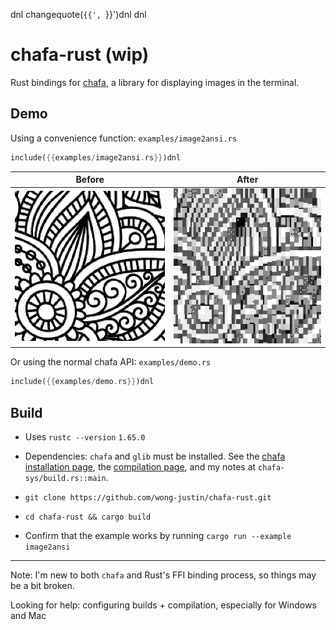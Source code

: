 dnl <!-- this template uses some m4 macros -->
changequote(`{{', `}}')dnl
dnl
# chafa-rust (wip)

Rust bindings for [chafa](https://github.com/hpjansson/chafa), a library for displaying images in the terminal.

## Demo

Using a convenience function: `examples/image2ansi.rs`

```rust
include({{examples/image2ansi.rs}})dnl
```

| Before                                       | After                                                               |
|----------------------------------------------|---------------------------------------------------------------------|
| ![original flowery image](examples/test.png) | ![flowery image displayed in terminal](examples/output_capture.png) |

Or using the normal chafa API: `examples/demo.rs`

```rust
include({{examples/demo.rs}})dnl
```

## Build

- Uses `rustc --version` `1.65.0`

- Dependencies: `chafa` and `glib` must be installed. See the [chafa installation page](https://hpjansson.org/chafa/download/), the [compilation page](https://hpjansson.org/chafa/ref/chafa-building.html), and my notes at `chafa-sys/build.rs::main`.

- `git clone https://github.com/wong-justin/chafa-rust.git`

- `cd chafa-rust && cargo build`

- Confirm that the example works by running `cargo run --example image2ansi`

---

Note: I'm new to both `chafa` and Rust's FFI binding process, so things may be a bit broken.

Looking for help: configuring builds + compilation, especially for Windows and Mac
